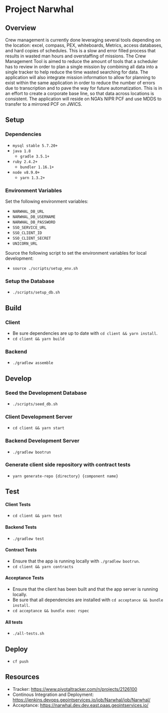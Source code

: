 # Project Narwhal
## Overview
Crew management is currently done leveraging several tools depending on the location: excel, compass, PEX, whiteboards, Metrics, access databases, and hard copies of schedules. This is a slow and error filled process that results in wasted man hours and overstaffing of missions.  The Crew Management Tool is aimed to reduce the amount of tools that a scheduler has to review in order to plan a single mission by combining all data into a single tracker to help reduce the time wasted searching for data. The application will also integrate mission information to allow for planning to exist within the same application in order to reduce the number of errors due to transcription and to pave the way for future automatization. This is in an effort to create a corporate base line, so that data across locations is consistent. The application will reside on NGA’s NIPR PCF and use MDDS to transfer to a mirrored PCF on JWICS.


## Setup
### Dependencies
* `mysql stable 5.7.20+`
* `java 1.8`
    * `gradle 3.5.1+`
* `ruby 2.4.2+`
    * `bundler 1.16.1+`
* `node v8.9.0+`
    * `yarn 1.3.2+`

### Environment Variables
Set the following environment variables:
- `NARWHAL_DB_URL`  
- `NARWHAL_DB_USERNAME`
- `NARWHAL_DB_PASSWORD`
- `SSO_SERVICE_URL`
- `SSO_CLIENT_ID`
- `SSO_CLIENT_SECRET`
- `UNICORN_URL`

Source the following script to set the environment variables for local development:
* `source ./scripts/setup_env.sh`

### Setup the Database
* `./scripts/setup_db.sh`

## Build
### Client
* Be sure dependencies are up to date with `cd client && yarn install`. 
* `cd client && yarn build`

### Backend
* `./gradlew assemble`

## Develop
### Seed the Development Database
* `./scripts/seed_db.sh`

### Client Development Server
* `cd client && yarn start`

### Backend Development Server
* `./gradlew bootrun`

### Generate client side repository with contract tests
* `yarn generate-repo {directory} {component name}`

## Test
#### Client Tests
* `cd client && yarn test`

#### Backend Tests
* `./gradlew test`

#### Contract Tests
* Ensure that the app is running locally with `./gradlew bootrun`.
* `cd client && yarn contracts`

#### Acceptance Tests
* Ensure that the client has been built and that the app server is running locally.
* Be sure that all dependencies are installed with `cd acceptance && bundle install`.
* `cd acceptance && bundle exec rspec`

#### All tests
* `./all-tests.sh`

## Deploy
* `cf push`

## Resources
- Tracker: https://www.pivotaltracker.com/n/projects/2126100
- Continous Integration and Deployment: https://jenkins.devops.geointservices.io/job/Narwhal/job/Narwhal/
- Acceptance: https://narwhal.dev.dev.east.paas.geointservices.io/

